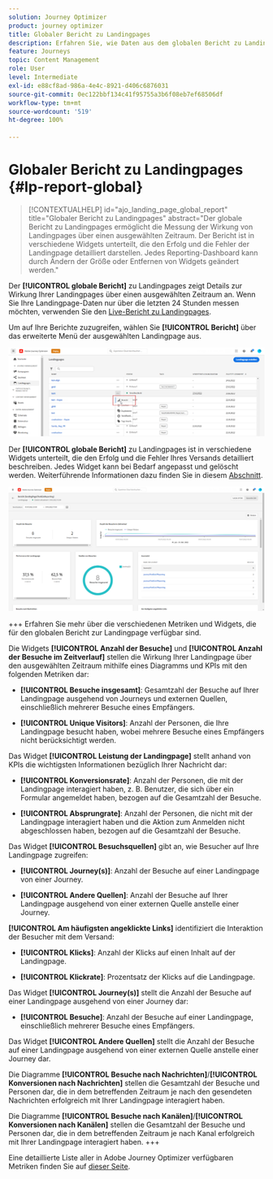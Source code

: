 ```yaml
---
solution: Journey Optimizer
product: journey optimizer
title: Globaler Bericht zu Landingpages
description: Erfahren Sie, wie Daten aus dem globalen Bericht zu Landingpages verwendet werden können
feature: Journeys
topic: Content Management
role: User
level: Intermediate
exl-id: e88cf8ad-986a-4e4c-8921-d406c6876031
source-git-commit: 0ec122bbf134c41f95755a3b6f08eb7ef68506df
workflow-type: tm+mt
source-wordcount: '519'
ht-degree: 100%

---
```


# Globaler Bericht zu Landingpages {#lp-report-global}

>[!CONTEXTUALHELP]
>id="ajo_landing_page_global_report"
>title="Globaler Bericht zu Landingpages"
>abstract="Der globale Bericht zu Landingpages ermöglicht die Messung der Wirkung von Landingpages über einen ausgewählten Zeitraum. Der Bericht ist in verschiedene Widgets unterteilt, die den Erfolg und die Fehler der Landingpage detailliert darstellen. Jedes Reporting-Dashboard kann durch Ändern der Größe oder Entfernen von Widgets geändert werden."

Der **[!UICONTROL globale Bericht]** zu Landingpages zeigt Details zur Wirkung Ihrer Landingpages über einen ausgewählten Zeitraum an. Wenn Sie Ihre Landingpage-Daten nur über die letzten 24 Stunden messen möchten, verwenden Sie den [Live-Bericht zu Landingpages](lp-report-live.md).

Um auf Ihre Berichte zuzugreifen, wählen Sie **[!UICONTROL Bericht]** über das erweiterte Menü der ausgewählten Landingpage aus.

![](assets/landing_page_report.png)

Der **[!UICONTROL globale Bericht]** zu Landingpages ist in verschiedene Widgets unterteilt, die den Erfolg und die Fehler Ihres Versands detailliert beschreiben. Jedes Widget kann bei Bedarf angepasst und gelöscht werden. Weiterführende Informationen dazu finden Sie in diesem [Abschnitt](global-report.md).

![](assets/landing_page_global.png)

+++ Erfahren Sie mehr über die verschiedenen Metriken und Widgets, die für den globalen Bericht zur Landingpage verfügbar sind.

Die Widgets **[!UICONTROL Anzahl der Besuche]** und **[!UICONTROL Anzahl der Besuche im Zeitverlauf]** stellen die Wirkung Ihrer Landingpage über den ausgewählten Zeitraum mithilfe eines Diagramms und KPIs mit den folgenden Metriken dar:

* **[!UICONTROL Besuche insgesamt]**: Gesamtzahl der Besuche auf Ihrer Landingpage ausgehend von Journeys und externen Quellen, einschließlich mehrerer Besuche eines Empfängers.

* **[!UICONTROL Unique Visitors]**: Anzahl der Personen, die Ihre Landingpage besucht haben, wobei mehrere Besuche eines Empfängers nicht berücksichtigt werden.

Das Widget **[!UICONTROL Leistung der Landingpage]** stellt anhand von KPIs die wichtigsten Informationen bezüglich Ihrer Nachricht dar:

* **[!UICONTROL Konversionsrate]**: Anzahl der Personen, die mit der Landingpage interagiert haben, z. B. Benutzer, die sich über ein Formular angemeldet haben, bezogen auf die Gesamtzahl der Besuche.

* **[!UICONTROL Absprungrate]**: Anzahl der Personen, die nicht mit der Landingpage interagiert haben und die Aktion zum Anmelden nicht abgeschlossen haben, bezogen auf die Gesamtzahl der Besuche.

Das Widget **[!UICONTROL Besuchsquellen]** gibt an, wie Besucher auf Ihre Landingpage zugreifen:

* **[!UICONTROL Journey(s)]**: Anzahl der Besuche auf einer Landingpage von einer Journey.

* **[!UICONTROL Andere Quellen]**: Anzahl der Besuche auf Ihrer Landingpage ausgehend von einer externen Quelle anstelle einer Journey.

**[!UICONTROL Am häufigsten angeklickte Links]** identifiziert die Interaktion der Besucher mit dem Versand:

* **[!UICONTROL Klicks]**: Anzahl der Klicks auf einen Inhalt auf der Landingpage.

* **[!UICONTROL Klickrate]**: Prozentsatz der Klicks auf die Landingpage.

Das Widget **[!UICONTROL Journey(s)]** stellt die Anzahl der Besuche auf einer Landingpage ausgehend von einer Journey dar:

* **[!UICONTROL Besuche]**: Anzahl der Besuche auf einer Landingpage, einschließlich mehrerer Besuche eines Empfängers.

Das Widget **[!UICONTROL Andere Quellen]** stellt die Anzahl der Besuche auf einer Landingpage ausgehend von einer externen Quelle anstelle einer Journey dar.

Die Diagramme **[!UICONTROL Besuche nach Nachrichten]**/**[!UICONTROL Konversionen nach Nachrichten]** stellen die Gesamtzahl der Besuche und Personen dar, die in dem betreffenden Zeitraum je nach den gesendeten Nachrichten erfolgreich mit Ihrer Landingpage interagiert haben.

Die Diagramme **[!UICONTROL Besuche nach Kanälen]**/**[!UICONTROL Konversionen nach Kanälen]** stellen die Gesamtzahl der Besuche und Personen dar, die in dem betreffenden Zeitraum je nach Kanal erfolgreich mit Ihrer Landingpage interagiert haben.
+++

Eine detaillierte Liste aller in Adobe Journey Optimizer verfügbaren Metriken finden Sie auf [dieser Seite](global-report.md#list-of-components-global).
